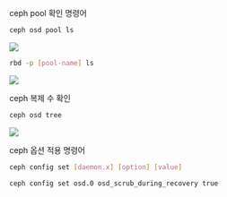 

ceph pool 확인 명령어

``` bash
ceph osd pool ls
```
![](https://i.imgur.com/yr6tRmG.png)


``` bash
rbd -p [pool-name] ls
```
![](https://i.imgur.com/qeCMN7Y.png)

ceph 복제 수 확인
``` bash
ceph osd tree
```
![](https://i.imgur.com/EtnB2PK.png)

ceph 옵션 적용 명령어
``` bash
ceph config set [daemon.x] [option] [value] 

ceph config set osd.0 osd_scrub_during_recovery true
```

``` bash

```

``` bash

```

``` bash

```

``` bash

```

``` bash

```

``` bash

```

``` bash

```
